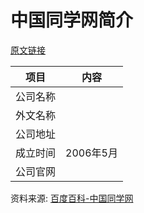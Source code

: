 # 中国同学网简介

[原文链接](https://www.it-this-year.com/2020/04/23/248)

|项目|内容|
|-----|-----|
|公司名称||
|外文名称||
|公司地址||
|成立时间|2006年5月|
|公司官网||

资料来源: 
[百度百科-中国同学网](https://baike.baidu.com/item/%E4%B8%AD%E5%9B%BD%E5%90%8C%E5%AD%A6%E7%BD%91/10231263?fr=aladdin)